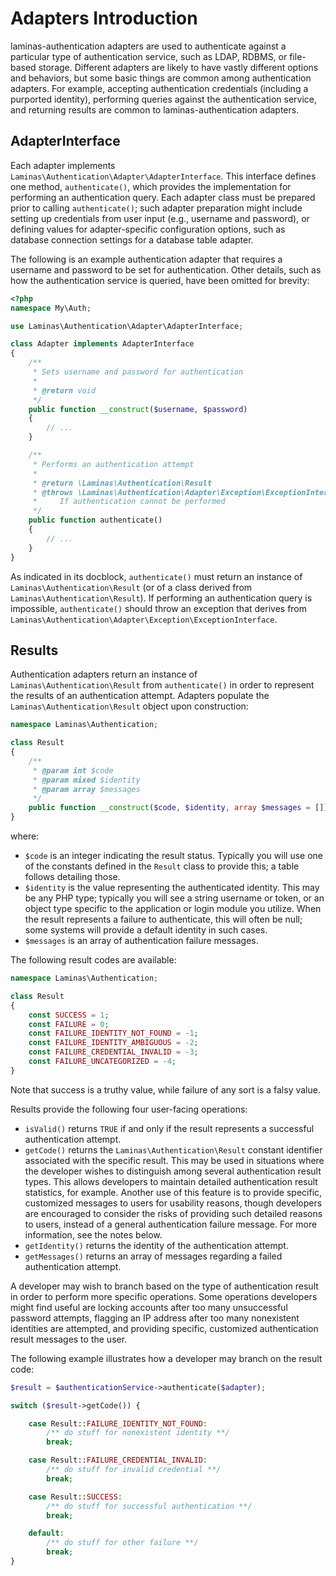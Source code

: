 # Adapters Introduction

laminas-authentication adapters are used to authenticate against a particular type
of authentication service, such as LDAP, RDBMS, or file-based storage. Different
adapters are likely to have vastly different options and behaviors, but some
basic things are common among authentication adapters. For example, accepting
authentication credentials (including a purported identity), performing queries
against the authentication service, and returning results are common to
laminas-authentication adapters.

## AdapterInterface

Each adapter implements `Laminas\Authentication\Adapter\AdapterInterface`.  This
interface defines one method, `authenticate()`, which provides the
implementation for performing an authentication query. Each adapter class must
be prepared prior to calling `authenticate()`; such adapter preparation might
include setting up credentials from user input (e.g., username and password), or
defining values for adapter-specific configuration options, such as database
connection settings for a database table adapter.

The following is an example authentication adapter that requires a username and
password to be set for authentication. Other details, such as how the
authentication service is queried, have been omitted for brevity:

```php
<?php
namespace My\Auth;

use Laminas\Authentication\Adapter\AdapterInterface;

class Adapter implements AdapterInterface
{
    /**
     * Sets username and password for authentication
     *
     * @return void
     */
    public function __construct($username, $password)
    {
        // ...
    }

    /**
     * Performs an authentication attempt
     *
     * @return \Laminas\Authentication\Result
     * @throws \Laminas\Authentication\Adapter\Exception\ExceptionInterface
     *     If authentication cannot be performed
     */
    public function authenticate()
    {
        // ...
    }
}
```

As indicated in its docblock, `authenticate()` must return an instance of
`Laminas\Authentication\Result` (or of a class derived from
`Laminas\Authentication\Result`). If performing an authentication query is
impossible, `authenticate()` should throw an exception that derives from
`Laminas\Authentication\Adapter\Exception\ExceptionInterface`.

## Results

Authentication adapters return an instance of `Laminas\Authentication\Result` from
`authenticate()` in order to represent the results of an authentication attempt.
Adapters populate the `Laminas\Authentication\Result` object upon construction:

```php
namespace Laminas\Authentication;

class Result
{
    /**
     * @param int $code
     * @param mixed $identity
     * @param array $messages
     */
    public function __construct($code, $identity, array $messages = []);
}
```

where:

- `$code` is an integer indicating the result status. Typically you will use one
  of the constants defined in the `Result` class to provide this; a table
  follows detailing those.
- `$identity` is the value representing the authenticated identity. This may be
  any PHP type; typically you will see a string username or token, or an object
  type specific to the application or login module you utilize. When the result
  represents a failure to authenticate, this will often be null; some systems
  will provide a default identity in such cases.
- `$messages` is an array of authentication failure messages.

The following result codes are available:

```php
namespace Laminas\Authentication;

class Result
{
    const SUCCESS = 1;
    const FAILURE = 0;
    const FAILURE_IDENTITY_NOT_FOUND = -1;
    const FAILURE_IDENTITY_AMBIGUOUS = -2;
    const FAILURE_CREDENTIAL_INVALID = -3;
    const FAILURE_UNCATEGORIZED = -4;
}
```

Note that success is a truthy value, while failure of any sort is a falsy value.

Results provide the following four user-facing operations:

- `isValid()` returns `TRUE` if and only if the result represents a successful
  authentication attempt.
- `getCode()` returns the `Laminas\Authentication\Result` constant identifier
  associated with the specific result. This may be used in situations where the
  developer wishes to distinguish among several authentication result types.
  This allows developers to maintain detailed authentication result statistics,
  for example. Another use of this feature is to provide specific, customized
  messages to users for usability reasons, though developers are encouraged to
  consider the risks of providing such detailed reasons to users, instead of a
  general authentication failure message. For more information, see the notes
  below.
- `getIdentity()` returns the identity of the authentication attempt.
- `getMessages()` returns an array of messages regarding a failed authentication
  attempt.

A developer may wish to branch based on the type of authentication result in
order to perform more specific operations. Some operations developers might find
useful are locking accounts after too many unsuccessful password attempts,
flagging an IP address after too many nonexistent identities are attempted, and
providing specific, customized authentication result messages to the user.

The following example illustrates how a developer may branch on the result code:

```php
$result = $authenticationService->authenticate($adapter);

switch ($result->getCode()) {

    case Result::FAILURE_IDENTITY_NOT_FOUND:
        /** do stuff for nonexistent identity **/
        break;

    case Result::FAILURE_CREDENTIAL_INVALID:
        /** do stuff for invalid credential **/
        break;

    case Result::SUCCESS:
        /** do stuff for successful authentication **/
        break;

    default:
        /** do stuff for other failure **/
        break;
}
```
